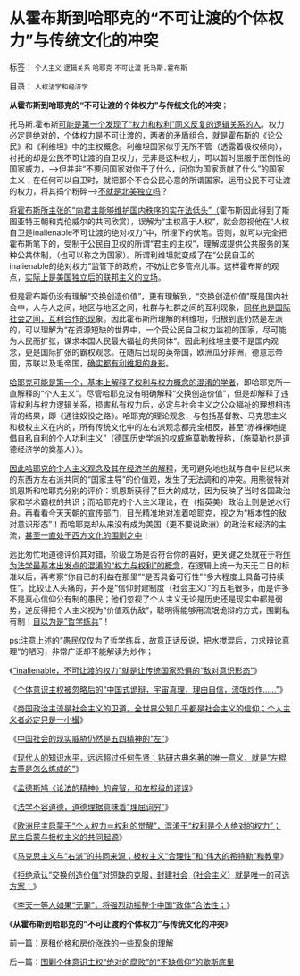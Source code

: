 # 从霍布斯到哈耶克的“不可让渡的个体权力”与传统文化的冲突

标签： `个人主义` `逻辑关系` `哈耶克` `不可让渡` `托马斯.霍布斯` 

目录： `人权法学和经济学`

**从霍布斯到哈耶克的“不可让渡的个体权力”与传统文化的冲突**；

托马斯.霍布斯[可能是第一个发现了“权力和权利”同义反复的逻辑关系的人](../../../2013/8/19/什么是inalienable不可让渡的权力？《利维坦》中的《国际歌》.md)。权力必定是绝对的，个体权力是不可让渡的，两者的矛盾组合，就是霍布斯的《论公民》和《利维坦》中的主权概念。利维坦国家似乎无所不管（透露着极权倾向），衬托的却是公民不可让渡的自卫权力，无非是这种权力，可以暂时屈服于压倒性的国家威力，——>但并非“不要问国家对你干了什么，问你为国家贡献了什么”的国家主义；在任何可以自卫时，就把那个不合公民心意的所谓国家，运用公民不可让渡的权力，将其捣个粉碎——>[不就是北美独立吗](../../../2011/5/8/北美独立战争英国真的万恶不赦吗？.md)？

[将霍布斯所主张的“向君主能够维护国内秩序的实在法低头”（](../../../2013/8/1/“司法要讲政治”自谁启蒙？孟德斯鸠，霍布斯，卢梭；.md)霍布斯因此得到了斯图亚特王朝和克伦威尔的共同欣赏），误解为“主权高于人权”，就会忽视他在“人权自卫是inalienable不可让渡的绝对权力”中，所埋下的伏笔。否则，就可以完全把霍布斯笔下的，受制于公民自卫权的所谓“君主的主权”，理解成提供公共服务的某种公共体制，（也可以称之为国家）。所谓利维坦就变成了在“公民自卫的inalienable的绝对权力”监管下的政府，不妨让它多管点儿事。这样霍布斯的观点，[实际上是美国独立后的联邦主义的立场](../../../2012/10/31/早期联邦的Centralism（央权配置）有一定必要性；.md)。

但是霍布斯仍没有理解“交换创造价值”，更有理解到，“交换创造价值”既是国内社会中，人与人之间，地区与地区之间，社群与社群之间的互利现象，[同样也是国际社会之间，互利合作的现](../../../2009/6/8/愿世界各国互相理解、和平、合作、共荣.md)象。因此霍布斯所理解的利维坦，归根到底仍然是左派的，可以理解为“在资源短缺的世界中，一个受公民自卫权力监视的国家，尽可能为人民而扩张，谋求本国人民最大福祉的共同体”。因此利维坦主要不是国内观念，更是国际扩张的霸权观念。在随后出现的英帝国，欧洲瓜分非洲，德意志帝国，苏联以及毛帝国，[确实都有利维坦的身影](../../../2011/7/20/国家主义为“私有制与奴隶矛盾”的尝试.md)。

[哈耶克可能是第一个，基本上解释了权利与权力概念的混淆的学者](../../../2009/7/16/批判性读书比虔诚阅经收获大.md)，即哈耶克所一直解释的“个人主义”。尽管哈耶克没有明确解释“交换创造价值”，但是却解释了违背权利与权力逻辑关系，损害私有权力后，必定与社会主义之公众福祉的理想相违背的结果，即《通往奴役之路》。哈耶克的理论观念，与包括基督教、马克思主义和极权主义在内的，所有传统文化中的左右派观念都完全相反，甚至“赤裸裸地提倡自私自利的个人功利主义”（[德国历史学派的权威施莫勒教授](../../../2011/2/14/德国历史学派和《历史决定论的贫困》.md)称，（施莫勒也是道德经济学的奠基人））。

[因此哈耶克的个人主义观念及其在经济学的解释](../../../2013/5/20/哈耶克知识定理，哲学的起源，个人极权主义者.md)，无可避免地也就与自中世纪以来的东西方左右派共同的“国家主导”的价值观，发生了无法调和的冲突。用熊彼特对凯恩斯和哈耶克分别的评价：凯恩斯获得了巨大的成功，因为反映了当时各国政治家和学术霸权的共识；而哈耶克的个人主义理论，在（指英美）政治上则是逆水行舟。再看看今天天朝的宣传部门，目光精准地对准着哈耶克，视之为“根本性的敌对意识形态”！而哈耶克却从来没有成为美国（更不要说欧洲）的政治和经济的主流，[甚至一直处于西方文化的围剿之中](../../../2013/4/3/木异于林未必秀，人民群众必欲毁之.md)！

远比匆忙地道德评价其对错，阶级立场是否符合你的喜好，更关键之处就在于将[作为法学最基本出发点的混淆的“权力与权利”的概念](../../../2012/3/14/《人权宣言》中的大政府观念和奴颜卑膝；.md)，在逻辑上统一为天无二日的标准以后，再考察“你自已的利益在那里”“是否具备可行性”“多大程度上具备可持续性”。比较让人头痛的，并不是“信仰封建制度（社会主义）”的五毛很多，而是许多不是真心信仰公有制的愚民；他们忽视了个人主义无论是历史还是现实中都是弱势，逆反得把个人主义视为“价值观仇敌”，聪明得能够用流氓诡辩的方式，围剿私有制！[自以为是“哲学练兵](../../../2011/3/1/哲学是聪明人的避难所.md)”！

ps:注意上述的“愚民仅仅为了哲学练兵，故意正话反说，把水搅混后，力求辩论真理”的陋习，非常广泛却不能解读为炒作；

《[“inalienable，不可让渡的权力”就是让传统国家恐惧的“敌对意识形态”](../../../2013/8/25/“inalienable，不可让渡的权力”的“敌对意识形态”.md)》

《[个体意识主权被忽略后的“中国式诡辩，宇宙真理，理由自信，流氓炒作……”](../../../2013/8/25/个体主权被忽略后的“中国式诡辩，宇宙真理，理由自信，流氓炒作……”.md)》

《[帝国政治主流是社会主义的卫道，全世界公知几乎都是社会主义的信仰；个人主义者必定只是一小撮](../../../2013/8/25/带路党的炼狱和沉沦.md)》

《[中国社会的现实威胁仍然是五四精神的“左”](../../../2013/8/25/《旧制度和大革命》的现实威胁仍然是极左性质的“五四精神”.md)》

《[现代人的知识水平，远远超过任何先贤；钻研古典名著的唯一意义，就是“左棍古董是怎么炼成的”](../../../2013/8/26/识成熟后读古著，了解侏罗纪恐龙的活化石.md)》

《[孟德斯鸠《论法的精神》的睿智，和左棍级的谬误](../../../2013/8/26/孟德斯鸠《论法的精神》的睿智和左棍级的谬误.md)》

《[法学不容道德，道德理据意味着“理屈词穷”](../../../2013/8/26/法学不容道德，道德理据意味着“理屈词穷”.md)》

《[欧洲民主启蒙于“个人权力＝权利的觉醒”，混淆于“权利是个人绝对的权力”；
民主启蒙与极权主义的共同起源](../../../2013/8/27/欧洲民主先哲的概念混乱，民主启蒙与极权主义的共同起源.md)》

《[马克思主义与“右派”的共同来源；极权主义“合理性”和“伟大的希特勒”和教皇](../../../2013/8/27/极权主义“合理性”,“伟大的希特勒”和教皇.md)》

《[拒绝承认“交换创造价值”对短缺的克服，封建社会（社会主义）就是唯一的可选方案；](../../../2013/8/27/社会主义是基督教和马克思主义及传统文化的唯一选择.md)》

《[李天一等人如果“无罪”，将强烈动摇整个中国“政体”合法性；](../../../2013/8/28/李天一案怎么能动摇中国政体的合法性？.md)》

《**从霍布斯到哈耶克的“不可让渡的个体权力”与传统文化的冲突**》

前一篇：[房租价格和房价涨跌的一些现象的理解](../../../2013/8/28/房租价格和房价涨跌的一些现象的理解.md)

后一篇：[围剿个体意识主权“绝对的腐败”的“不缺信仰”的歇斯底里](../../../2013/8/29/围剿个体意识主权“绝对的腐败”的“不缺信仰”的歇斯底里.md)